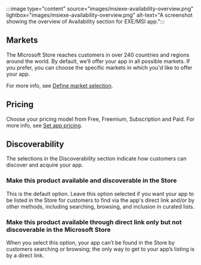 :::image type="content" source="images/msiexe-availability-overview.png" lightbox="images/msiexe-availability-overview.png" alt-text="A screenshot showing the overview of Availability section for EXE/MSI app.":::

## Markets

The Microsoft Store reaches customers in over 240 countries and regions around the world. By default, we’ll offer your app in all possible markets. If you prefer, you can choose the specific markets in which you'd like to offer your app.

For more info, see [Define market selection](../../../apps/publish/publish-your-app/market-selection.md).

## Pricing

Choose your pricing model from Free, Freemium, Subscription and Paid. For more info, see [Set app pricing](../../../apps/publish/publish-your-app/schedule-pricing-changes.md).

## Discoverability

The selections in the Discoverability section indicate how customers can discover and acquire your app.

### Make this product available and discoverable in the Store

This is the default option. Leave this option selected if you want your app to be listed in the Store for customers to find via the app's direct link and/or by other methods, including searching, browsing, and inclusion in curated lists.

### Make this product available through direct link only but not discoverable in the Microsoft Store

When you select this option, your app can’t be found in the Store by customers searching or browsing; the only way to get to your app’s listing is by a direct link.
